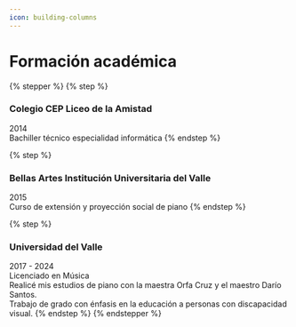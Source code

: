 ```yaml
---
icon: building-columns
---
```


# Formación académica

{% stepper %}
{% step %}
### Colegio CEP Liceo de la Amistad

2014\
Bachiller técnico especialidad informática
{% endstep %}

{% step %}
### Bellas Artes Institución Universitaria del Valle

2015\
Curso de extensión y proyección social de piano
{% endstep %}

{% step %}
### Universidad del Valle

2017 - 2024\
Licenciado en Música\
Realicé mis estudios de piano con la maestra Orfa Cruz y el maestro Darío Santos.\
Trabajo de grado con énfasis en la educación a personas con discapacidad visual.
{% endstep %}
{% endstepper %}
